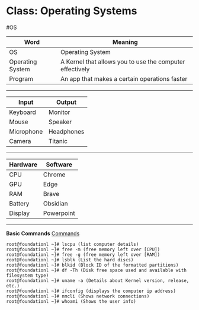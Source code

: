 # Class: Operating Systems
#OS

| Word             | Meaning                                                  |
| ---------------- | -------------------------------------------------------- |
| OS               | Operating System                                         |
| Operating System | A Kernel that allows you to use the computer effectively |
| Program          | An app that makes a certain operations faster            |

--- 


| Input      | Output     |
| ---------- | ---------- |
| Keyboard   | Monitor    |
| Mouse      | Speaker    |
| Microphone | Headphones |
| Camera     | Titanic    |

---

| Hardware | Software   |
| -------- | ---------- |
| CPU      | Chrome     |
| GPU      | Edge       |
| RAM      | Brave      |
| Battery  | Obsidian   |
| Display  | Powerpoint |

---

**Basic Commands**
[Commands](C:\Users\Admin\Downloads\Ex_2_Basic_linux_xommands[1].pdf)

```linux shell
root@foundationl ~]# lscpu (list computer details)
root@foundationl ~]# free -m (free memory left over [CPU])
root@foundationl ~]# free -g (free memory left over [RAM])
root@foundationl ~]# lsblk (List the hard discs)
root@foundationl ~]# blkid (Block ID of the formatted partitions)
root@foundationl ~]# df -Th (Disk free space used and available with filesystem type)
root@foundationl ~]# uname -a (Details about Kernel version, release, etc.)
root@foundationl ~]# ifconfig (displays the computer ip address)
root@foundationl ~]# nmcli (Shows network connections)
root@foundationl ~]# whoami (Shows the user info)
```
